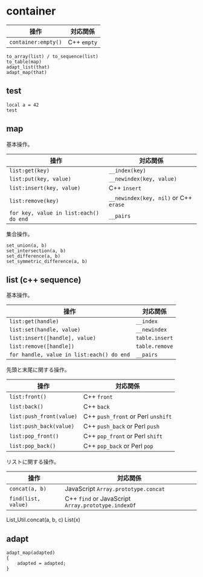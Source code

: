 # container

操作 | 対応関係
----|----
`container:empty()` | C++ `empty`

```
to_array(list) / to_sequence(list)
to_table(map)
adapt_list(that)
adapt_map(that)
```

## test

```
local a = 42
test
```

## map

基本操作。

操作 | 対応関係
----|----
`list:get(key)` | `__index(key)`
`list:put(key, value)` | `__newindex(key, value)`
`list:insert(key, value)` | C++ `insert`
`list:remove(key)` | `__newindex(key, nil)` or C++ `erase`
`for key, value in list:each() do end` | `__pairs`

集合操作。

```
set_union(a, b)
set_intersection(a, b)
set_difference(a, b)
set_symmetric_difference(a, b)
```

## list (c++ sequence)

基本操作。

操作 | 対応関係
----|----
`list:get(handle)` | `__index`
`list:set(handle, value)` | `__newindex`
`list:insert([handle], value)` | `table.insert`
`list:remove([handle])` | `table.remove`
`for handle, value in list:each() do end` | `__pairs`

先頭と末尾に関する操作。

操作 | 対応関係
----|----
`list:front()` | C++ `front`
`list:back()` | C++ `back`
`list:push_front(value)` | C++ `push_front` or Perl `unshift`
`list:push_back(value)` | C++ `push_back` or Perl `push`
`list:pop_front()` | C++ `pop_front` or Perl `shift`
`list:pop_back()` | C++ `pop_back` or Perl `pop`

リストに関する操作。

操作 | 対応関係
----|----
`concat(a, b)` | JavaScript `Array.prototype.concat`
`find(list, value)` | C++ `find` or JavaScript `Array.prototype.indexOf`


List_Util.concat(a, b, c)
List(x)

## adapt

```
adapt_map(adapted)
{
	adapted = adapted;
}
```
